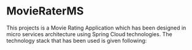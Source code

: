 # MovieRaterMS
This projects is a Movie Rating Application which has been designed in micro services architecture using Spring Cloud technologies.
The technology stack that has been used is given following:


